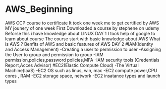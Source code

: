 # AWS_Beginning
AWS CCP course to certificate
It took one week me to get certified by AWS
MY jounery of one week 
First Downloaded a course by stephene on udemy 
Beforse this i have knowledge about LINUX 
DAY 1
I took help of google to learn about course 
The course start with basic knowledge about AWS 
What is AWS ?
Benfits of AWS and basic features of AWS
DAY 2
#IAM(Identity and Access Management)
-Creating a user to permission to user
-Assigning the User to group and permission to group
-IAM permission,policies,password policies,MFA
-IAM security tools (Credentials Report,Acces Advisor)
#EC2(Elastic Compute Cloud)
-The Virtual Machine(IaaS)
-EC2 OS such as linus, win, mac
-EC2 compute power,CPU cores , RAM
-EC2 storage space, network 
-EC2 insatance types and launch types


